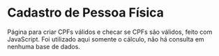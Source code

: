 # Cadastro de Pessoa Física
Página para criar CPFs válidos e checar se CPFs são válidos, feito com JavaScript.
Foi utilizado aqui somente o cálculo, não há consulta em nenhuma base de dados.
